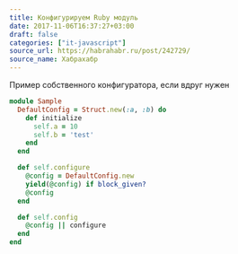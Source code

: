 ```yaml
---
title: Конфигурируем Ruby модуль
date: 2017-11-06T16:37:27+03:00
draft: false
categories: ["it-javascript"]
source_url: https://habrahabr.ru/post/242729/
source_name: Хабрахабр
---
```


Пример собственного конфигуратора, если вдруг нужен

<!--more-->

```ruby
module Sample
  DefaultConfig = Struct.new(:a, :b) do
    def initialize
      self.a = 10
      self.b = 'test'
    end
  end

  def self.configure
    @config = DefaultConfig.new
    yield(@config) if block_given?
    @config
  end

  def self.config
    @config || configure
  end
end
```
